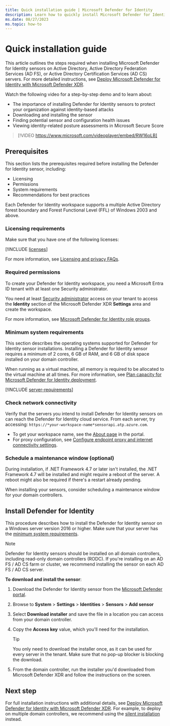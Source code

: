 ```yaml
---
title: Quick installation guide | Microsoft Defender for Identity
description: Learn how to quickly install Microsoft Defender for Identity on Active Directory, Active Directory Federation Services (AD FS), or Active Directory Certificate Services (AD CS) servers.
ms.date: 08/27/2023
ms.topic: how-to
---
```


# Quick installation guide

This article outlines the steps required when installing Microsoft Defender for Identity sensors on Active Directory, Active Directory Federation Services (AD FS), or Active Directory Certification Services (AD CS) servers. For more detailed instructions, see [Deploy Microsoft Defender for Identity with Microsoft Defender XDR](deploy-defender-identity.md).

Watch the following video for a step-by-step demo and to learn about:

- The importance of installing Defender for Identity sensors to protect your organization against identity-based attacks
- Downloading and installing the sensor
- Finding potential sensor and configuration health issues
- Viewing identity-related posture assessments in Microsoft Secure Score

> [!VIDEO https://www.microsoft.com/videoplayer/embed/RW16oLB]

## Prerequisites

This section lists the prerequisites required before installing the Defender for Identity sensor, including:

- Licensing
- Permissions
- System requirements
- Recommendations for best practices

Each Defender for Identity workspace supports a multiple Active Directory forest boundary and Forest Functional Level (FFL) of Windows 2003 and above.

### Licensing requirements

Make sure that you have one of the following licenses:

[!INCLUDE [licenses](../includes/licenses.md)]

For more information, see [Licensing and privacy FAQs](/defender-for-identity/technical-faq#licensing-and-privacy).


### Required permissions

To create your Defender for Identity workspace, you need a Microsoft Entra ID tenant with at least one Security administrator.

You need at least [Security administrator](/azure/active-directory/users-groups-roles/directory-assign-admin-roles#available-roles) access on your tenant to access the **Identity** section of the Microsoft Defender XDR **Settings** area and create the workspace.

For more information, see [Microsoft Defender for Identity role groups](../role-groups.md).

### Minimum system requirements

This section describes the operating systems supported for Defender for Identity sensor installations. Installing a Defender for Identity sensor requires a minimum of 2 cores, 6 GB of RAM, and 6 GB of disk space installed on your domain controller.

When running as a virtual machine, all memory is required to be allocated to the virtual machine at all times. For more information, see [Plan capacity for Microsoft Defender for Identity deployment](capacity-planning.md).

[!INCLUDE [server-requirements](../includes/server-requirements.md)]

### Check network connectivity

Verify that the servers you intend to install Defender for Identity sensors on can reach the Defender for Identity cloud service. From each server, try accessing: `https://*your-workspace-name*sensorapi.atp.azure.com`.

- To get your workspace name, see the [About page](https://security.microsoft.com/settings/identities) in the portal.
- For proxy configuration, see [Configure endpoint proxy and internet connectivity settings](configure-proxy.md).

### Schedule a maintenance window (optional)

During installation, if .NET Framework 4.7 or later isn't installed, the .NET Framework 4.7 will be installed and might require a reboot of the server. A reboot might also be required if there's a restart already pending.

When installing your sensors, consider scheduling a maintenance window for your domain controllers.

## Install Defender for Identity


This procedure describes how to install the Defender for Identity sensor on a Windows server version 2016 or higher. Make sure that your server has the [minimum system requirements](#minimum-system-requirements).

> [!NOTE]
> Defender for Identity sensors should be installed on all domain controllers, including read-only domain controllers (RODC). If you're installing on an AD FS / AD CS farm or cluster, we recommend installing the sensor on each AD FS / AD CS server.
>

**To download and install the sensor**:

1. Download the Defender for Identity sensor from the [Microsoft Defender portal](https://security.microsoft.com).
1. Browse to **System** > **Settings** > **Identities** > **Sensors** > **Add sensor**
1. Select **Download installer** and save the file in a location you can access from your domain controller.
1. Copy the **Access key** value, which you'll need for the installation.

    > [!TIP]
    > You only need to download the installer once, as it can be used for every server in the tenant. Make sure that no pop-up blocker is blocking the download.

1. From the domain controller, run the installer you'd downloaded from Microsoft Defender XDR and follow the instructions on the screen.  


## Next step

For full installation instructions with additional details, see [Deploy Microsoft Defender for Identity with Microsoft Defender XDR](deploy-defender-identity.md).  For example, to deploy on multiple domain controllers, we recommend using the [silent installation](install-sensor.md#defender-for-identity-sensor-silent-installation) instead.
